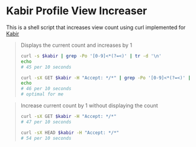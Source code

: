 # Kabir Profile View Increaser

This is a shell script that increases view count using curl implemented for [Kabir](https://github.com/kabirdeula)

> Displays the current count and increases by 1
> ```bash
> curl -s $kabir | grep -Po '[0-9]<*(?=<)' | tr -d '\n'
> echo
> # 45 per 10 seconds
> 
> curl -sX GET $kabir -H "Accept: */*" | grep -Po '[0-9]<*(?=<)' | tr -d '\n'
> echo
> # 46 per 10 seconds
> # optimal for me
> ```

> Increase current count by 1 without displaying the count
> ```bash
> curl -sX GET $kabir -H "Accept: */*"
> # 47 per 10 seconds
> 
> curl -sX HEAD $kabir -H "Accept: */*"
> # 54 per 10 seconds
> ```
